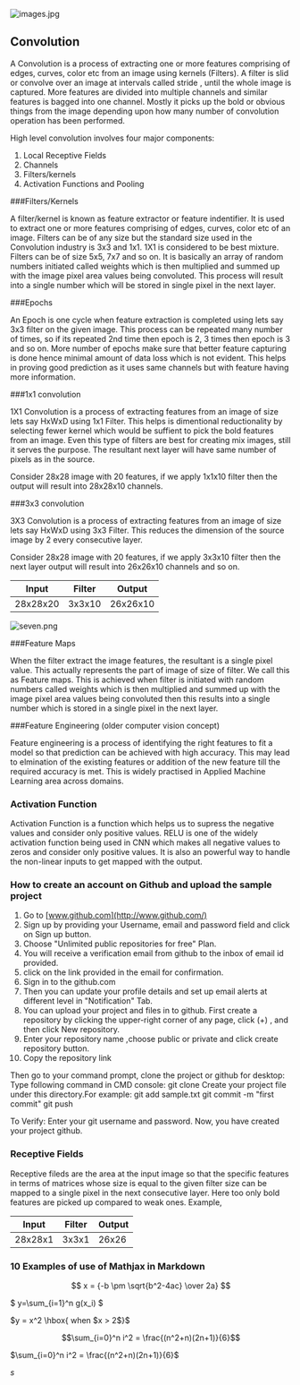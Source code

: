 
![images.jpg](https://github.com/anupam3693/eip2/blob/master/images.jpg?raw=true)

## Convolution

A Convolution is a process of extracting one or more features comprising of edges, curves, color etc from an image using kernels (Filters). A filter is slid or convolve over an image at intervals called stride , until the whole image is captured. More features are divided into multiple channels and similar features is bagged into one channel. Mostly it picks up the bold or obvious things from the image depending upon how many number of convolution operation has been performed. 

High level convolution involves four major components:

1. Local Receptive Fields
2. Channels
3. Filters/kernels
4. Activation Functions and Pooling

###Filters/Kernels

A filter/kernel is known as feature extractor or feature indentifier. It is used to extract one or more features comprising of edges, curves, color etc of an image. Filters can be of any size but the standard size used in the Convolution industry is 3x3 and 1x1. 1X1 is considered to be best mixture. Filters can be of size 5x5, 7x7 and so on. It is basically an array of random numbers initiated called weights which is then multiplied and summed up with the image pixel area values being convoluted. This process will result into a single number which will be stored in single pixel in the next layer. 

###Epochs

An Epoch is one cycle when feature extraction is completed using lets say 3x3 filter on the given image. This process can be repeated many number of times, so if its repeated 2nd time then epoch is 2, 3 times then epoch is 3 and so on.  More number of epochs make sure that better feature capturing is done hence minimal amount of data loss which is not evident. This helps in proving good prediction as it uses same channels but with feature having more information.

###1x1 convolution

1X1 Convolution is a process of extracting features from an image of size lets say HxWxD using 1x1 Filter. This helps is dimentional reductionality by selecting fewer kernel which would be suffient to pick the bold features from an image. Even this type of filters are best for creating mix images, still it serves the purpose. The resultant next layer will have same number of pixels as in the source. 

Consider 28x28 image with 20 features, if we apply 1x1x10 filter then the output will result into 28x28x10 channels. 

###3x3 convolution

3X3 Convolution is a process of extracting features from an image of size lets say HxWxD using 3x3 Filter. This reduces the dimension of the source image by 2 every consecutive layer.

Consider 28x28 image with 20 features, if we apply 3x3x10 filter then the next layer output will result into 26x26x10 channels and so on. 

| Input    | Filter | Output   |
| -------- | ------ | -------- |
| 28x28x20 | 3x3x10 | 26x26x10 |

![seven.png](https://github.com/anupam3693/eip2/blob/master/seven.png?raw=true)


###Feature Maps

When the filter extract the image features, the resultant is a single pixel value. This actually represents the part of image of size of filter.  We call this as Feature maps. This is achieved when filter is initiated with random numbers called weights which is then multiplied and summed up with the image pixel area values being convoluted then this results into a single number which is stored in a single pixel in the next layer. 

###Feature Engineering (older computer vision concept)

Feature engineering is a process of identifying the right features to fit a model so that prediction can be achieved with high accuracy. This may lead to elmination of the existing features or addition of the  new feature till the required accuracy is met. This is widely practised in Applied Machine Learning area across domains.

### Activation Function

Activation Function is a function which helps us to supress the negative values and consider only positive values. RELU is one of the widely activation function being used in CNN which makes all negative values to zeros and consider only positive values. It is also an powerful way to handle the non-linear inputs to get mapped with the output. 

### How to create an account on Github and upload the sample project

1. Go to [www.github.com](http://www.github.com/)
2. Sign up by providing your Username, email and password field and click on Sign up button.
3. Choose "Unlimited public repositories for free" Plan.
4. You will receive a verification email from github to the inbox of email id provided.
5. click on the link provided in the email for confirmation.
6. Sign in to the github.com
7. Then you can update your profile details and set up email alerts at different level in "Notification" Tab.
8. You can upload your project and files in to github. First create a repository by clicking the upper-right corner of any page, click (+) , and then click New repository.
9. Enter your repository name ,choose public or private and click create repository button.
10. Copy the repository link

Then go to your command prompt, clone the project or github for desktop: Type following command in CMD console: git clone Create your project file under this directory.For example: git add sample.txt git commit -m "first commit" git push

To Verify:
Enter your git username and password. Now, you have created your project github.

### Receptive Fields

Receptive fileds are the area at the input image so that the specific features in terms of matrices whose size is equal to the given filter size can be  mapped to a single pixel in the next consecutive layer. Here too only bold features are picked up compared to weak ones. Example,

| Input   | Filter | Output |
| ------- | ------ | ------ |
| 28x28x1 | 3x3x1  | 26x26  |

### 10 Examples of use of Mathjax in Markdown



$$ x = {-b \pm \sqrt{b^2-4ac} \over 2a} $$

$ y=\sum_{i=1}^n g(x_i) $

$y = x^2 \hbox{ when $x > 2$}$

$$\sum_{i=0}^n i^2 = \frac{(n^2+n)(2n+1)}{6}$$

$\sum_{i=0}^n i^2 = \frac{(n^2+n)(2n+1)}{6}$



$s$

